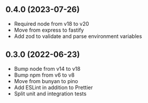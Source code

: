 ## 0.4.0 (2023-07-26)

- Required node from v18 to v20
- Move from express to fastify
- Add zod to validate and parse environment variables

## 0.3.0 (2022-06-23)

- Bump node from v14 to v18
- Bump npm from v6 to v8
- Move from bunyan to pino
- Add ESLint in addition to Prettier
- Split unit and integration tests
